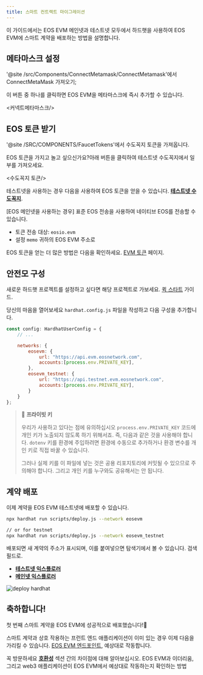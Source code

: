 ```yaml
---
title: 스마트 컨트랙트 마이그레이션
---
```


이 가이드에서는 EOS EVM 메인넷과 테스트넷 모두에서 하드햇을 사용하여 EOS EVM에 스마트 계약을 배포하는 방법을 설명합니다.

## 메타마스크 설정


'@site /src/Components/ConnectMetamask/ConnectMetamask'에서 ConnectMetaMask 가져오기;

이 버튼 중 하나를 클릭하면 EOS EVM을 메타마스크에 즉시 추가할 수 있습니다.

<커넥트메타마스크/>


## EOS 토큰 받기

'@site /SRC/COMPONENTS/FaucetTokens'에서 수도꼭지 토큰을 가져옵니다.

EOS 토큰을 가지고 놀고 싶으신가요?아래 버튼을 클릭하여 테스트넷 수도꼭지에서 일부를 가져오세요.

<수도꼭지 토큰/>

테스트넷을 사용하는 경우 다음을 사용하여 EOS 토큰을 얻을 수 있습니다. [**테스트넷 수도꼭지**](https://faucet.testnet.evm.eosnetwork.com/).

[EOS 메인넷을 사용하는 경우] 표준 EOS 전송을 사용하여 네이티브 EOS를 전송할 수 있습니다.
- 토큰 전송 대상: `eosio.evm`
- 설정 `memo` 귀하의 EOS EVM 주소로

EOS 토큰을 얻는 더 많은 방법은 다음을 확인하세요. [EVM 토큰](/evm/10_quick-start/03_evm-tokens.md) 페이지.

## 안전모 구성

새로운 하드햇 프로젝트를 설정하고 싶다면 해당 프로젝트로 가보세요. [퀵 스타트](https://hardhat.org/hardhat-runner/docs/getting-started#quick-start)
가이드.


당신의 마음을 열어보세요 `hardhat.config.js` 파일을 작성하고 다음 구성을 추가합니다.


```javascript
const config: HardhatUserConfig = {
    // ...

    networks: {
        eosevm: {
            url: "https://api.evm.eosnetwork.com",
            accounts:[process.env.PRIVATE_KEY],
        },
        eosevm_testnet: {
            url: "https://api.testnet.evm.eosnetwork.com",
            accounts:[process.env.PRIVATE_KEY],
        }
    }
};
```

> 🔑 **프라이빗 키**
> 
> 우리가 사용하고 있다는 점에 유의하십시오 `process.env.PRIVATE_KEY` 코드에 개인 키가 노출되지 않도록 하기 위해서죠.
> 즉, 다음과 같은 것을 사용해야 합니다. `dotenv` 키를 환경에 주입하려면
> 환경에 수동으로 추가하거나 환경 변수를 개인 키로 직접 바꿀 수 있습니다.
> 
> 그러나 실제 키를 이 파일에 넣는 것은 공용 리포지토리에 커밋될 수 있으므로 주의해야 합니다.
> 그리고 개인 키를 누구와도 공유해서는 안 됩니다.

## 계약 배포

이제 계약을 EOS EVM 테스트넷에 배포할 수 있습니다.

```bash
npx hardhat run scripts/deploy.js --network eosevm

// or for testnet
npx hardhat run scripts/deploy.js --network eosevm_testnet
```

배포되면 새 계약의 주소가 표시되며, 이를 붙여넣으면 탐색기에서 볼 수 있습니다. 
검색 필드로.

- [**테스트넷 익스플로러**](https://explorer.testnet.evm.eosnetwork.com/)
- [**메인넷 익스플로러**](https://explorer.evm.eosnetwork.com/)

![deploy hardhat](/images/deploy_hardhat.png)

## 축하합니다!

첫 번째 스마트 계약을 EOS EVM에 성공적으로 배포했습니다!🎉

스마트 계약과 상호 작용하는 프런트 엔드 애플리케이션이 이미 있는 경우 이제 다음을 가리킬 수 있습니다. 
[EOS EVM 엔드포인트](/evm/999_miscellaneous/10_endpoints.md), 예상대로 작동합니다.

꼭 방문하세요 [**호환성**](/evm/999_miscellaneous/20_evm-compatibility.md) 섹션 간의 차이점에 대해 알아보십시오.
EOS EVM과 이더리움, 그리고 web3 애플리케이션이 EOS EVM에서 예상대로 작동하는지 확인하는 방법
